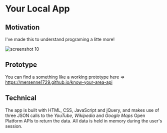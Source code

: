 # Your Local App

## Motivation

I've made this to understand programing a litte more!

![screenshot 10](https://cloud.githubusercontent.com/assets/22433378/23987471/b05e6f9a-0a21-11e7-84c8-0723add8a57b.png)

## Prototype

You can find a something like a working prototype here => https://mersenne1729.github.io/know-your-area-api


## Technical

The app is built with HTML, CSS, JavaScript and jQuery, and makes use of three JSON calls to the *YouTube*, *Wikipedia* and *Google Maps* Open Platform APIs to return the data. All data is held in memory during the user's session.
